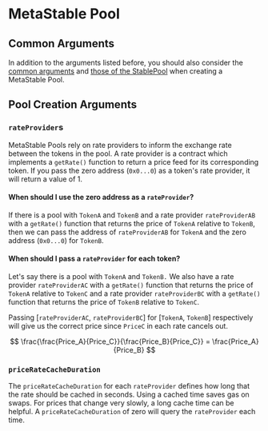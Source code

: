 # MetaStable Pool

## Common Arguments

In addition to the arguments listed before, you should also consider the [common arguments](./#common-arguments) and [those of the StablePool](stablepool.md) when creating a MetaStable Pool.&#x20;

## Pool Creation Arguments

### `rateProvider`s

MetaStable Pools rely on rate providers to inform the exchange rate between the tokens in the pool. A rate provider is a contract which implements a `getRate()` function to return a price feed for its corresponding token. If you pass the zero address (`0x0...0`) as a token's rate provider, it will return a value of 1.&#x20;

#### When should I use the zero address as a `rateProvider`?

If there is a pool with `TokenA` and `TokenB` and a rate provider `rateProviderAB` with a `getRate()` function that returns the price of `TokenA` relative to `TokenB`, then we can pass the address of `rateProviderAB` for `TokenA` and the zero address (`0x0...0`) for `TokenB`.&#x20;

#### When should I pass a `rateProvider` for each token?

Let's say there is a pool with `TokenA` and `TokenB.` We also have a rate provider `rateProviderAC` with a `getRate()` function that returns the price of `TokenA` relative to `TokenC` and a rate provider `rateProviderBC` with a `getRate()` function that returns the price of `TokenB` relative to `TokenC`.

Passing \[`rateProviderAC`, `rateProviderBC`] for \[`TokenA`, `TokenB`] respectively will give us the correct price since `PriceC` in each rate cancels out.

$$
\frac{\frac{Price_A}{Price_C}}{\frac{Price_B}{Price_C}} = \frac{Price_A}{Price_B}
$$

### `priceRateCacheDuration`

The `priceRateCacheDuration` for each `rateProvider` defines how long that the rate should be cached in seconds. Using a cached time saves gas on swaps. For prices that change very slowly, a long cache time can be helpful. A `priceRateCacheDuration` of zero will query the `rateProvider` each time. &#x20;

